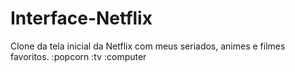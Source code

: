 # Interface-Netflix
Clone da tela inicial da Netflix com meus seriados, animes e filmes favoritos. 
:popcorn :tv :computer
